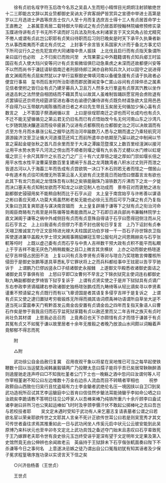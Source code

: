 <!-- { "loadSidebar": true } -->
　　徐有贞初名珵字符玉后改今名苏之吴县人生而短小精悍目光炯炯注射颕敏绝世十二三即能古文辞以其业贽都御史吴讷太子宾客胡俨皆赏异之宣德中举进士高第是岁以三月选进士尹昌等庶吉士仅六人至十月而复选庶吉士得十三人有贞居首命学士王直教之　上甚属意焉居二载特御大华殿试之有贞仍居首即授翰林院编修预修实录玉牒进侍讲有贞于书无所不读而好习兵法及刑名水利诸家言于天文风角占验尤精究不倦人或谓有贞此岂公职耶有贞笑曰待职而后习则巳晚矣是时天下承平久执秉者新方从事西南夷而不虞北有贞忧之　上封事千余言皆关系国家大计而于备北方事尤切下所司议行久之也先犯宣府大同诸陵中贵人振挟　上北伐且启行而有贞指天象谓所亲曰兹行也必败　上不归矣已而败问至　大驾果蒙尘中外籍籍谓有贞知兵郕王时监国召有贞入使大珰兴安等问计有贞言紫微垣俱巳动急乘虏之未深而还故都便兴安等不以然而尚书于谦廷请斩倡南迁者刑部侍郎江渊亦自称知兵次入对以固守之说进得直文渊阁而有贞屈矣然犹以才举行监察御史俾填河南以备缓急援有贞请于执政者必便宜行事易　玺书而后发时所治彰德而郡民骤闻变争亡匿山谷间有贞择倅丞之属素见信者使拊之皆归业有贞乃建牙募兵入卫且万人然多太行羣盗有贞厚其饩教以坐作进退击刺之法然使自相团结而不藉其贯址以故其人虽难制皆踊跃愿官用会虏败退有贞罢镇征还京师充经筵讲官进右春坊右谕德仍兼侍讲有贞既负材谞急欲大显用邑邑不自得乃以玉带献内阁陈循而进日者之术曰先生带且玉矣居无何循加少保心喜有贞数言之　上不答国子祭酒阙循以言　上曰是徐珵耶南迁之谬也而可长成均也有贞久不迁不能无望循循见之第云君无仍旧名而巳有贞悟始改今名无何河南山东之沙湾凡七岁随筑随决饟道沮而役卒疲甚乃议进有贞都察院右佥都御史治之河以决故涸而有贞至方冬月而水暴涨公私之艘毕达而治河卒踰数万人悉与之期而遣之乃乘轻航究河源游踰济汶至卫沚循大河道濮范还鸠工而前所遣卒亦依期至乃渠以疏之中制闸以节宣之渠起金堤张秋之首凡百余里而至于大泽之潭踰范暨濮又上数百里经澶渊以接河沚用平水势水势平凡河流之傍出而不顺者则堰之堰有九长各万丈楗以水门缭以虹堤堰之崇三十余尺其厚什之长百之门之广三十有六丈厚倍之堤之厚如门崇如堰长倍之用平水性水性平浚曹渠至数百里复建闸于东昌之龙湾魏湾者八积水过丈则开而泄之皆道古河以入于海葢三年而告成有贞尝欲筑一决口下木石则若无者而怪之一僧居山中有道术有贞往叩焉僧无所答第云圣人无欲有贞沈思竟日而始悟曰僧葢言龙有欲也此其下有龙穴吾闻之龙惜珠吾有以制之矣铁能融珠乃溶铁数万斤沸而下之龙一夕徙而决口塞夫有贞知制龙欲而不知龙之以欲见制人也功成而　景帝召对而褒勉之进左副都御史骎骎用矣不能稍自制而比于石亨从迎　太上皇于南宫始亨与许彬善以谋语之彬曰善应天顺人功莫大焉虽然彬老矣无能也必徐元玉而后可亨乃谋之有贞乃复指天象曰岂其复爽耶遂与谋决南宫锢而　太上皇复辟捕于谦等下之狱有贞之衔治河命则阁臣商辂有力焉至是并陈循等皆弗能救而从之下石即日进兵部尚书兼翰林院学士直文渊阁于谦等之祸中外咸侧目有贞而有贞意殊自得请于石亨曰愿得冠侧注而从兄后石亨言之　上上曰我语有贞但僇力不患不封也居旬日亨复言　上乃下诏封有贞奉天翊卫推诚宣力守正文臣特进光禄大夫柱国武功伯岁禄一千一百石子孙世锦衣卫指挥使遂进兼华盖殿大学士领文渊阁事赐貂蝉冠玉带公服旬月之间恩赐赫奕与石亨张軏等埒时　上既以虚己委有贞而石亨与中贵人吉祥数干预大政有贞积不能平而私瞷　上于亨吉祥不能无厌色乃稍稍裁衡之且□上微言其贪横状　上亦之动而御史杨瑄遂纪亨吉祥侵占民田不法　上复以问有贞及李贤有贞等对与瑄合乃奖瑄敢言俾覆核所侵田于是御史张鹏等遂具草悉糺亨它罪状将上之而兵科都给事中王铉密以告亨亨驰诉于　上谓鹏乃巳僇凶竖永□子结诸御史永报雠　上遂御文华殿悉收诸御史面诘之诸御史具亨事俱有验　上怒曰亨即□汝曹何不早言之下锦衣狱究主使词连右都御史耿九畴副都御史罗绮皆下狱亨复诉于　上谓有贞贤实使之于是并下狱狱具有贞谪广东右参政李贤谪福建右参政诸御史独杨瑄张鹏戍而九畴绮等从轻比谪矣寻以李贤素谨重不预请留之有贞既行而有以飞章谤国是者其语复多侵亨吉祥于是复诉之　上谓有贞实又使之逮归置狱考穷极锻炼无所得而摘其诰词缵禹神功语谓所自草坐大逆不道当死以雷震奉天门宥黔首发云南金齿安置有贞谪金齿之四年而复指天象语人曰曹石作矣是惨于我我且归而石亨盆死狱家籍有贞以赦还里而又二年吉祥之族灭有贞时尚壮负其材谓　上思我必且召而　上竟弗召也天下亦颇惜有贞才而惜于谦甚于有贞其冤有贞又不如冤于谦以故里居者十余年无推毂之者晚乃放浪山水间颇以词翰着声竟郁郁不得志而死 

　　附 

　　△附 

　　武功徐公自金齿赦归复冀　召用夜观干象以将星在吴地惟已可当之每早起使铁鞭数十回以当运甓及闻韩襄毅镇两广乃投鞭太息曰孺子能将乎吾已矣居常鞅鞅醉酒则遶屋驰走连声呼曰□不知我杜堇者公门下士也一晚觞之酒中忽问曰汝谓何等人可作宰相堇谢不知公曰左边堆数十万金右边杀人流血而目不转睛者宰相也 
　　祝参政颢自山西致仕归吴行且忧盗刼有力士李金鎗者武绝伦名压一境因挟以自卫□到吴武功造祝所召试其艺李运鎗庭中公首肯曰信佳然步鎗法耳能骑鎗乎李如命公哂之曰汝疏矣李跪请教不答明日往见公呼家人以吾棒来棒乃纯铁所重六十余斤顾李曰盍试诸李谢曰非所习也公笑起运棒如飞时时及李颈李慑汗伏不敢起公掷棒叱之去曰吾岂与若校技者耶 
　　吴文定未遇时受知于武功有人来乞墓志复请表墓者公谓之曰若欲名宦以荣亲耶欲传世之文耶其人言亲不死计正欲传世耳公曰若是则吴宽秀才其文可传世者盍往求焉其推重如此一日与武功闲坐人传奚元启中状元公云彼安能到此吴原博乃来科状元也至辛卯冬文定北上武功具饯之备述夺门始末且恚叹曰石亨辈致死于王乃嫁罪老夫耶令世有良史徐元玉岂终受诬乎寔深有望于文定明年文定果及第入史馆然竟无由公伸辨也余闻故老云　英庙持于王狱辞未下石亨偕张軏面奏曰陛下不杀谦等今日之事何名　上意遂决忌嫉之徒乃谓出自公口冤哉初犹有知其诬者及少保子冕求程篁墩序旌功录以实谤言天下信之矣 

　　○兴济伯杨善（王世贞） 

　　王世贞 
